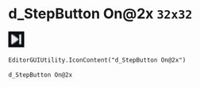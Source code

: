 # d_StepButton On@2x `32x32`
<img src="/img/d_StepButton%20On.png" width=32 height=32>

``` CSharp
EditorGUIUtility.IconContent("d_StepButton On@2x")
```
```
d_StepButton On@2x
```
